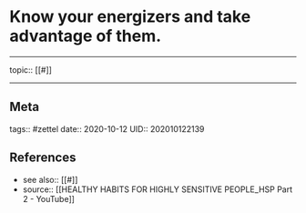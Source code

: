 # Know your energizers and take advantage of them.

---

topic:: [[#]]

---
## Meta
tags:: #zettel
date:: 2020-10-12
UID:: 202010122139
## References
- see also:: [[#]]
- source:: [[HEALTHY HABITS FOR HIGHLY SENSITIVE PEOPLE_HSP Part 2 - YouTube]]